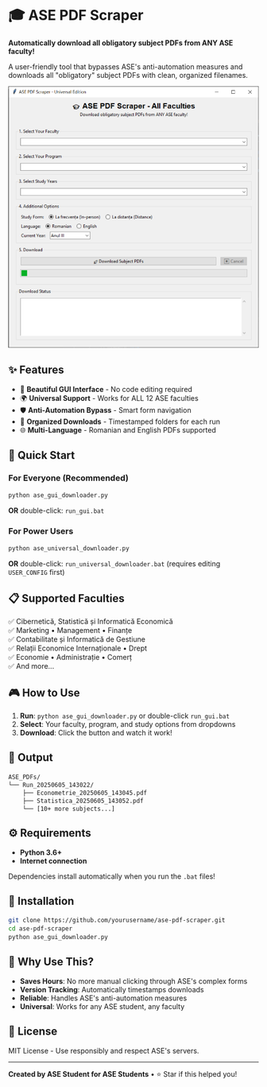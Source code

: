 # 🎓 ASE PDF Scraper

**Automatically download all obligatory subject PDFs from ANY ASE faculty!**

A user-friendly tool that bypasses ASE's anti-automation measures and downloads all "obligatory" subject PDFs with clean, organized filenames.

![ASE PDF Scraper GUI](screenshots/GUI.png)

## ✨ Features

- 🎨 **Beautiful GUI Interface** - No code editing required
- 🌍 **Universal Support** - Works for ALL 12 ASE faculties  
- 🛡️ **Anti-Automation Bypass** - Smart form navigation
- 📁 **Organized Downloads** - Timestamped folders for each run
- 🌐 **Multi-Language** - Romanian and English PDFs supported

## 🚀 Quick Start

### For Everyone (Recommended)
```bash
python ase_gui_downloader.py
```
**OR** double-click: `run_gui.bat`

### For Power Users
```bash
python ase_universal_downloader.py
```
**OR** double-click: `run_universal_downloader.bat` (requires editing `USER_CONFIG` first)

## 📋 Supported Faculties

✅ Cibernetică, Statistică și Informatică Economică  
✅ Marketing • Management • Finanțe  
✅ Contabilitate și Informatică de Gestiune  
✅ Relații Economice Internaționale • Drept  
✅ Economie • Administrație • Comerț  
✅ And more...

## 🎮 How to Use

1. **Run**: `python ase_gui_downloader.py` or double-click `run_gui.bat`
2. **Select**: Your faculty, program, and study options from dropdowns
3. **Download**: Click the button and watch it work!

## 📁 Output

```
ASE_PDFs/
└── Run_20250605_143022/
    ├── Econometrie_20250605_143045.pdf
    ├── Statistica_20250605_143052.pdf
    └── [10+ more subjects...]
```

## ⚙️ Requirements

- **Python 3.6+** 
- **Internet connection**

Dependencies install automatically when you run the `.bat` files!

## 🔧 Installation

```bash
git clone https://github.com/yourusername/ase-pdf-scraper.git
cd ase-pdf-scraper
python ase_gui_downloader.py
```

## 🎯 Why Use This?

- **Saves Hours**: No more manual clicking through ASE's complex forms
- **Version Tracking**: Automatically timestamps downloads  
- **Reliable**: Handles ASE's anti-automation measures
- **Universal**: Works for any ASE student, any faculty

## 📜 License

MIT License - Use responsibly and respect ASE's servers.

---

**Created by ASE Student for ASE Students** • ⭐ Star if this helped you!
